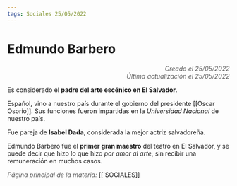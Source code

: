 ```yaml
---
tags: Sociales 25/05/2022
---
```


# Edmundo Barbero
<div style="text-align: right; opacity: 0.7; font-style: italic;">Creado el 25/05/2022</div>
<div style="text-align: right; opacity: 0.7; font-style: italic;">Última actualización el 25/05/2022</div>

Es considerado el **padre del arte escénico en El Salvador**.

Español, vino a nuestro país durante el gobierno del presidente [[Oscar Osorio]]. Sus funciones fueron impartidas en la *Universidad Nacional* de nuestro país.

Fue pareja de **Isabel Dada**, considerada la mejor actriz salvadoreña.

Edmundo Barbero fue el **primer gran maestro** del teatro en El Salvador, y se puede decir que hizo lo que hizo *por amor al arte*, sin recibir una remuneración en muchos casos.

<span style="opacity: 0.7; font-style: italic;">Página principal de la materia:</span> [['SOCIALES]]